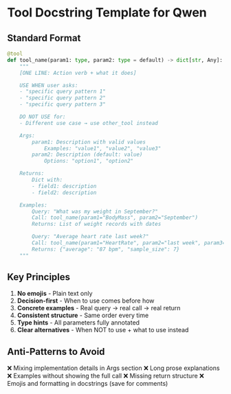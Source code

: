 # Tool Docstring Template for Qwen

## Standard Format

```python
@tool
def tool_name(param1: type, param2: type = default) -> dict[str, Any]:
    """
    [ONE LINE: Action verb + what it does]

    USE WHEN user asks:
    - "specific query pattern 1"
    - "specific query pattern 2"
    - "specific query pattern 3"

    DO NOT USE for:
    - Different use case → use other_tool instead

    Args:
        param1: Description with valid values
            Examples: "value1", "value2", "value3"
        param2: Description (default: value)
            Options: "option1", "option2"

    Returns:
        Dict with:
        - field1: description
        - field2: description

    Examples:
        Query: "What was my weight in September?"
        Call: tool_name(param1="BodyMass", param2="September")
        Returns: List of weight records with dates

        Query: "Average heart rate last week?"
        Call: tool_name(param1="HeartRate", param2="last week", param3=["average"])
        Returns: {"average": "87 bpm", "sample_size": 7}
    """
```

## Key Principles

1. **No emojis** - Plain text only
2. **Decision-first** - When to use comes before how
3. **Concrete examples** - Real query → real call → real return
4. **Consistent structure** - Same order every time
5. **Type hints** - All parameters fully annotated
6. **Clear alternatives** - When NOT to use + what to use instead

## Anti-Patterns to Avoid

❌ Mixing implementation details in Args section
❌ Long prose explanations
❌ Examples without showing the full call
❌ Missing return structure
❌ Emojis and formatting in docstrings (save for comments)

